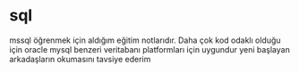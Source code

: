 # sql
mssql öğrenmek için aldığım eğitim notlarıdır. Daha çok kod odaklı olduğu için oracle mysql benzeri veritabanı platformları için uygundur yeni başlayan arkadaşların okumasını tavsiye ederim
